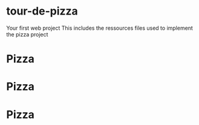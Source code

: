 # tour-de-pizza
Your first web project
This includes the ressources files used to implement the pizza project
# Pizza
# Pizza
# Pizza
